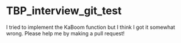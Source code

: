 # TBP_interview_git_test

I tried to implement the KaBoom function but I think I got it somewhat wrong. Please help me by making a pull request!

